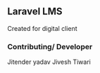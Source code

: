 ## Laravel LMS
Created for digital client

### Contributing/ Developer
Jitender yadav
Jivesh Tiwari

